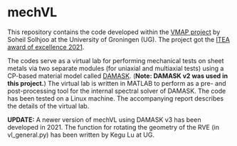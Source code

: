 # mechVL
This repository contains the code developed within the [VMAP project](https://itea4.org/project/vmap.html) by Soheil Solhjoo at the University of Groningen (UG). The project got the [ITEA award of excellence 2021](https://www.rug.nl/research/enteg/news/itea-award-of-excellence-2021-for-vmap-project?lang=en).

The codes serve as a virtual lab for performing mechanical tests on sheet metals via two separate modules (for uniaxial and multiaxial tests) using a CP-based material model called [DAMASK](https://damask-multiphysics.org/). (**Note: DAMASK v2 was used in this project.**) The virtual lab is written in MATLAB to perform as a pre- and post-processing tool for the internal spectral solver of DAMASK. The code has been tested on a Linux machine. The accompanying report describes the details of the virtual lab.

**UPDATE:** A newer version of mechVL using DAMASK v3 has been developed in 2021. The function for rotating the geometry of the RVE (in vl_general.py) has been written by Kegu Lu at UG.

